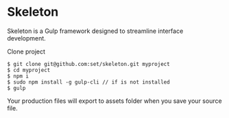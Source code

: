 # Skeleton
Skeleton is a Gulp framework designed to streamline interface development.

Clone project
````
$ git clone git@github.com:set/skeleton.git myproject
$ cd myproject
$ npm i
$ sudo npm install -g gulp-cli // if is not installed
$ gulp
````
Your production files will export to assets folder when you save your source file.
